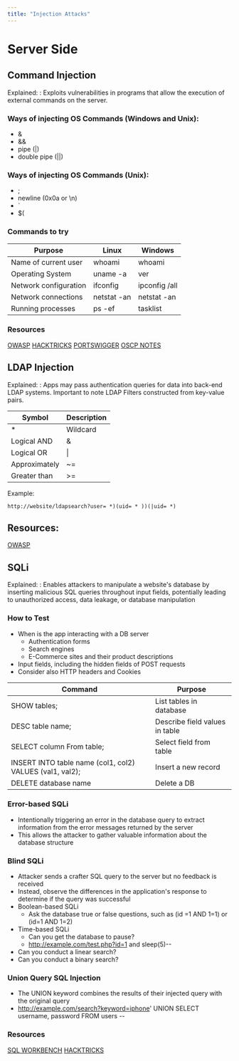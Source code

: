 ```yaml
---
title: "Injection Attacks"
---
```

# Server Side
## Command Injection 

Explained:
: Exploits vulnerabilities in programs that allow the execution of external commands on the server.

### Ways of injecting OS Commands (Windows and Unix):
- &
- &&
- pipe (|)
- double pipe (||)

### Ways of injecting OS Commands (Unix):
- ;
- newline (0x0a or \n)
- `
- $(


### Commands to try

| Purpose               | Linux                 | Windows        |
|-----------------------|-----------------------|----------------|
| Name of current user  | whoami                | whoami         |
| Operating System      | uname -a              | ver            |
| Network configuration | ifconfig              | ipconfig /all  |
| Network connections   | netstat -an           | netstat -an    |
| Running processes     | ps -ef                | tasklist       |


### Resources
[OWASP](https://owasp.org/www-community/attacks/Command_Injection)
[HACKTRICKS](https://book.hacktricks.xyz/pentesting-web/command-injection)
[PORTSWIGGER](https://portswigger.net/web-security/os-command-injection)
[OSCP NOTES](https://gabb4r.gitbook.io/oscp-notes/cheatsheet/command-injection-cheatsheet)


## LDAP Injection

Explained:
: Apps may pass authentication queries for data into back-end LDAP systems. Important to note LDAP Filters constructed from key-value pairs. 


| Symbol | Description |
| ---- | ---- |
| * | Wildcard |
| Logical AND | & |
| Logical OR | \| |
| Approximately  | ~= |
| Greater than | >= |

Example:
```
http://website/ldapsearch?user= *)(uid= * ))(|uid= *)
```

## Resources:
[OWASP](https://cheatsheetseries.owasp.org/cheatsheets/LDAP_Injection_Prevention_Cheat_Sheet.html)

## SQLi
Explained:
: Enables attackers to manipulate a website's database by inserting malicious SQL queries throughout input fields, potentially leading to unauthorized access, data leakage, or database manipulation

### How to Test
- When is the app interacting with a DB server
	- Authentication forms
	- Search engines
	- E-Commerce sites and their product descriptions
- Input fields, including the hidden fields of POST requests
- Consider also HTTP headers and Cookies

| Command | Purpose |
| ---- | ---- |
| SHOW tables; | List tables in database |
| DESC table name; | Describe field values in table |
| SELECT column From table; | Select field from table |
| INSERT INTO table name (col1, col2) VALUES (val1, val2); | Insert a new record |
| DELETE database name | Delete a DB |

### Error-based SQLi
- Intentionally triggering an error in the database query to extract information from the error messages returned by the server
- This allows the attacker to gather valuable information about the database structure
### Blind SQLi
- Attacker sends a crafter SQL query to the server but no feedback is received
- Instead, observe the differences in the application's response to determine if the query was successful
- Boolean-based SQLi
	- Ask the database true or false questions, such as (id =1 AND 1=1) or (id=1 AND 1=2)
- Time-based SQLi
	- Can you get the database to pause?
	- http://example.com/test.php?id=1 and sleep(5)-- 
- Can you conduct a linear search?
- Can you conduct a binary search?

### Union Query SQL Injection
- The UNION keyword combines the results of their injected query with the original query
- http://example.com/search?keyword=iphone' UNION SELECT username, password FROM users --

### Resources
[SQL WORKBENCH](www.sql-workbench.net/dbms_comparison.html)
[HACKTRICKS](https://book.hacktricks.xyz/pentesting-web/sql-injection)
